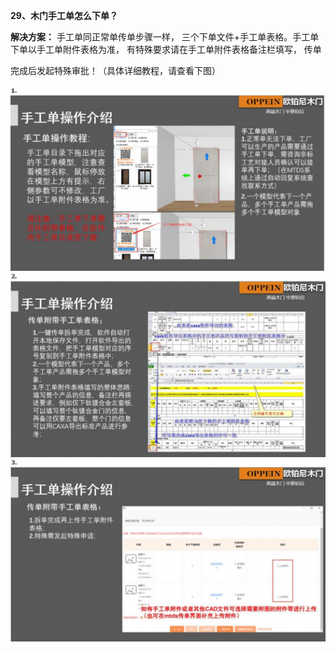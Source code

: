 <a name="bookmark29"></a>**29、木门手工单怎么下单？**

**解决方案：** 手工单同正常单传单步骤一样， 三个下单文件+手工单表格。手工单 下单以手工单附件表格为准， 有特殊要求请在手工单附件表格备注栏填写， 传单

完成后发起特殊审批！（具体详细教程，请查看下图）


![](Aspose.Words.256d586b-3954-46d4-8fd0-a69153486d4c.059.png)





